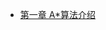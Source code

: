 <!-- docs/_sidebar.md -->

<!-- * [Home](/) -->
* [第一章 A*算法介绍](./1_introduction/intro_content.md)
    
